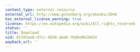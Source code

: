 ```yaml
---
content_type: external-resource
external_url: http://www.gutenberg.org/ebooks/2044
has_external_license_warning: true
license: https://en.wikipedia.org/wiki/All_rights_reserved
status: ''
title: Download
uid: 81343ae8-d7cc-4b58-abe8-7bd6e061b024
wayback_url: ''
---
```

